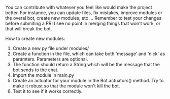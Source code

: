 You can contribute with whatever you feel like would make the project better.
For instance, you can update files, fix mistakes, improve modules or the overal bot, create new modules, etc ...
Remember to test your changes before submiting a PR! I see no point in merging things that won't work, or that will break the bot.

How to create new modules:
1. Create a new py file under modules/
2. Create a function in the file, which can take both 'message' and 'nick' as paramters. Parameters are optional.
3. The function should return a String which will be the message that the bot sends to the chat.
4. Import the module in main.py
5. Create an actuator for your module in the Bot.actuators() method. Try to make it robust so that the module won't kill the bot.
6. Test it to see if it works correctly.

